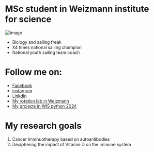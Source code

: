 # MSc student in Weizmann institute for science

![image](https://github.com/OmerZachar/omerzachar.github.io/assets/166693060/19dfd6e5-3d1d-4daf-b068-8a0ab0108e4b)

- Biology and sailing freak
- X4 times national sailing champion
- National youth sailing team coach

# Follow me on:
- [Facebook](https://www.facebook.com/omer.zachar)
- [instagram](https://www.instagram.com/justomerz/)
- [Linkdin](https://www.linkedin.com/in/omer-zachar-9bb8246a/)
- [My rotation lab in Weizmann](https://www.weizmann.ac.il/dept/irb/abramson/)
- [My projects in WIS python 2024](https://github.com/OmerZachar/projects)

# My research goals
1. Cancer immnuotherapy based on autoantibodies
2. Deciphering the impact of Vitamin D on the immune system


